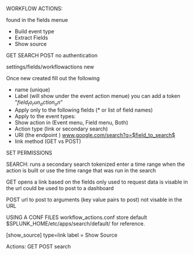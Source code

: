 WORKFLOW ACTIONS:

found in the fields menue

- Build event type
- Extract Fields 
- Show source 

GET
SEARCH
POST no authentication

settings/fields/workflowactions
new

Once new created fill out the following
- name (unique)
- Label (will show under the event action menue) you can add a token "$field_to_run_action_on$"
- Apply only to the following fields (* or list of field names)
- Apply to the event types: 
- Show action in (Event menu, Field menu, Both)
- Action type (link or secondary search)
- URI (the endpoint ) www.google.com/search?q=$field_to_search$
- link method (GET vs POST) 

SET PERMISSIONS

SEARCH:
runs a secondary search
tokenized
enter a time range when the action is built
    or use the time range that was run in the search

GET
opens a link based on the fields
only used to request data
is visable in the url
could be used to post to a dashboard

POST
url to post to 
arguments (key value pairs to post)
not visable in the URL

USING A CONF FILES
workflow_actions.conf store
default
$SPLUNK_HOME/etc/apps/search/default/ for reference.

[show_source]
type=link 
label = Show Source


Actions:
GET
POST
search
